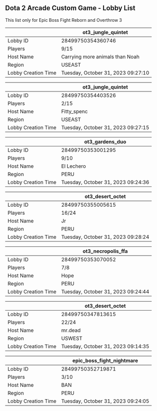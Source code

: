 ## Dota 2 Arcade Custom Game - Lobby List

This list only for Epic Boss Fight Reborn and Overthrow 3

|  | ot3_jungle_quintet |
| ------ | ------ |
| Lobby ID | 28499750354360746 |
| Players | 9/15 |
| Host Name | Carrying more animals than Noah |
| Region | USEAST |
| Lobby Creation Time | Tuesday, October 31, 2023 09:27:10 |


|  | ot3_jungle_quintet |
| ------ | ------ |
| Lobby ID | 28499750354403526 |
| Players | 2/15 |
| Host Name | Fitty_spenc |
| Region | USEAST |
| Lobby Creation Time | Tuesday, October 31, 2023 09:27:15 |


|  | ot3_gardens_duo |
| ------ | ------ |
| Lobby ID | 28499750353001295 |
| Players | 9/10 |
| Host Name | El Lechero |
| Region | PERU |
| Lobby Creation Time | Tuesday, October 31, 2023 09:24:36 |


|  | ot3_desert_octet |
| ------ | ------ |
| Lobby ID | 28499750355005615 |
| Players | 16/24 |
| Host Name | Jr |
| Region | PERU |
| Lobby Creation Time | Tuesday, October 31, 2023 09:28:24 |


|  | ot3_necropolis_ffa |
| ------ | ------ |
| Lobby ID | 28499750353070052 |
| Players | 7/8 |
| Host Name | Hope |
| Region | PERU |
| Lobby Creation Time | Tuesday, October 31, 2023 09:24:44 |


|  | ot3_desert_octet |
| ------ | ------ |
| Lobby ID | 28499750347813615 |
| Players | 22/24 |
| Host Name | mr.dead |
| Region | USWEST |
| Lobby Creation Time | Tuesday, October 31, 2023 09:14:35 |


|  | epic_boss_fight_nightmare |
| ------ | ------ |
| Lobby ID | 28499750352719871 |
| Players | 3/10 |
| Host Name | BAN |
| Region | PERU |
| Lobby Creation Time | Tuesday, October 31, 2023 09:24:05 |


